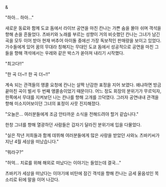 & 

"하아... 하아..." 

새로운 동료와 함께 도쿄 돔에서 라이브 공연을 마친 칸나는 가쁜 숨을 몰아 쉬며 객석을 향해 손을 흔들었다. 
츠바키와 노래를 부르는 성향이 거의 비슷했던 칸나는 그녀가 남긴 곡을 모두 이어 받아 현재 버추어 아이돌 중에선 가장 독보적인 판매량을 보이고 있었다. 
가수들에게 있어 꿈의 무대라 칭해지는 무대인 도쿄 돔에서 성공적으로 공연을 마친 그들을 향해 객석에서는 우레와 같은 박스가 쏟아져 내리기 시작했다. 

"최고다!!" 

"한 곡 더~!! 한 곡 더~!!" 

계속 되는 관객들의 앵콜 요청에 칸나는 살짝 난감한 표정을 지어 보였다. 
왜냐하면 방금 끝마친 곡이 벌서 두 번째 앵콜송이었기 때문이다. 어느 정도 회장의 분위기가 무르익자, 한쪽에서 무대를 지켜보던 나는 칸나를 향해 고개를 끄덕였다. 
그러자 공연내내 관객을 향해 미소지어보이던 그녀의 표정이 사뭇 진지해졌다. 

"오늘은... 여러분들에게 조금 안타까운 소식을 전해드려야 할거 같습니다." 

한창 그녀를 향해 열광하던 사람들은 갑자기 달라진 분위기에 입을 다물었다. 

"실은 작년 저희들과 함께 데뷔해 여러분들에게 많은 사랑을 받았던 사와노 츠바키씨가 지난 4월 세상을 떠났습니다." 

"뭐라구?" 

"허억... 치료를 위해 해외로 떠났다는 이야기는 들었는데 결국..." 

츠바키가 세상을 떠났다는 이야기에 비탄에 잠긴 객석을 향해 칸나는 금세 울음섞인 목소리로 뒤에 말을 이어 나갔다. 